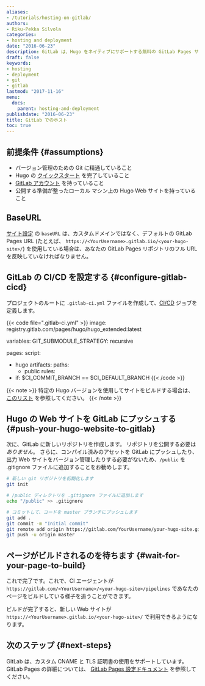 ```yaml
---
aliases:
- /tutorials/hosting-on-gitlab/
authors:
- Riku-Pekka Silvola
categories:
- hosting and deployment
date: "2016-06-23"
description: GitLab は、Hugo をネイティブにサポートする無料の GitLab Pages サービスを通じて、Hugo の Web サイトのビルド、デプロイ、ホスティングを簡単に行うことができます。 
draft: false
keywords:
- hosting
- deployment
- git
- gitlab
lastmod: "2017-11-16"
menu:
  docs:
    parent: hosting-and-deployment
publishdate: "2016-06-23"
title: GitLab でのホスト
toc: true
---
```


## 前提条件 {#assumptions}

* バージョン管理のための Git に精通していること
* Hugo の [クイックスタート][Quick Start] を完了していること 
* [GitLab アカウント](https://gitlab.com/users/sign_in) を持っていること
* 公開する準備が整ったローカル マシン上の Hugo Web サイトを持っていること

## BaseURL

[サイト設定](/getting-started/configuration/) の `baseURL` は、カスタムドメインではなく、デフォルトの GitLab Pages URL (たとえば、 `https://<YourUsername>.gitlab.iio/<your-hugo-site>/`) を使用している場合は、あなたの GitLab Pages リポジトリのフル URL を反映していなければなりません。

## GitLab の CI/CD を設定する {#configure-gitlab-cicd}

プロジェクトのルートに `.gitlab-ci.yml` ファイルを作成して、[CI/CD](https://docs.gitlab.com/ee/ci/quick_start/) ジョブを定義します。

{{< code file=".gitlab-ci.yml" >}}
image: registry.gitlab.com/pages/hugo/hugo_extended:latest

variables:
  GIT_SUBMODULE_STRATEGY: recursive

pages:
  script:
  - hugo
  artifacts:
    paths:
    - public
  rules:
  - if: $CI_COMMIT_BRANCH == $CI_DEFAULT_BRANCH
{{< /code >}}

{{< note >}}
特定の Hugo バージョンを使用してサイトをビルドする場合は、[このリスト](https://gitlab.com/pages/hugo/container_registry) を参照してください。
{{< /note >}}

## Hugo の Web サイトを GitLab にプッシュする {#push-your-hugo-website-to-gitlab}

次に、GitLab に新しいリポジトリを作成します。 リポジトリを公開する必要は *ありません*。 さらに、コンパイル済みのアセットを GitLab にプッシュしたり、出力 Web サイトをバージョン管理したりする必要がないため、`/public` を .gitignore ファイルに追加することをお勧めします。

```bash
# 新しい git リポジトリを初期化します
git init

# /public ディレクトリを .gitignore ファイルに追加します
echo "/public" >> .gitignore

# コミットして、コードを master ブランチにプッシュします
git add .
git commit -m "Initial commit"
git remote add origin https://gitlab.com/YourUsername/your-hugo-site.git
git push -u origin master
```

## ページがビルドされるのを待ちます {#wait-for-your-page-to-build}

これで完了です。これで、CI エージェントが `https://gitlab.com/<YourUsername>/<your-hugo-site>/pipelines` であなたのページをビルドしている様子を追うことができます。

ビルドが完了すると、新しい Web サイトが `https://<YourUsername>.gitlab.io/<your-hugo-site>/` で利用できるようになります。

## 次のステップ {#next-steps}

GitLab は、カスタム CNAME と TLS 証明書の使用をサポートしています。 GitLab Pages の詳細については、 [GitLab Pages 設定ドキュメント](https://about.gitlab.com/2016/04/07/gitlab-pages-setup/) を参照してください。

[Quick Start]: /getting-started/quick-start/
